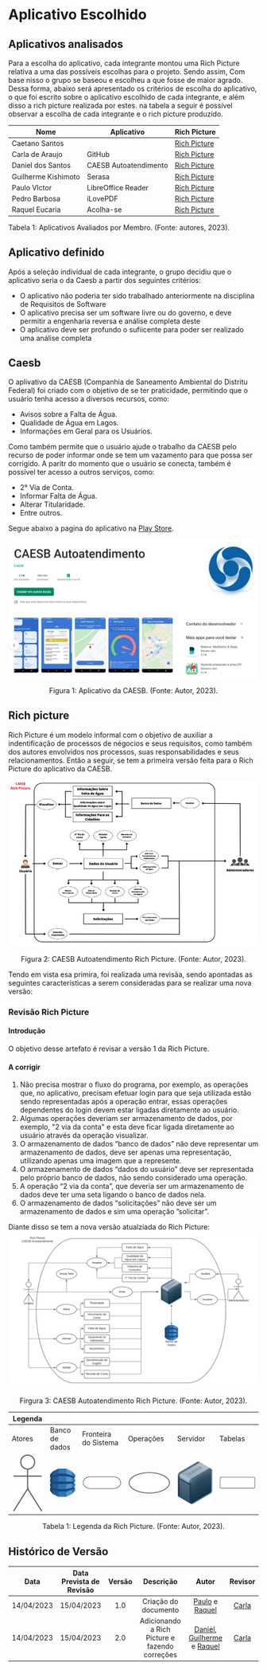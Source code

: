 # Aplicativo Escolhido

## Aplicativos analisados

Para a escolha do aplicativo, cada integrante montou uma Rich Picture relativa a uma das possíveis escolhas para o projeto. Sendo assim, Com base nisso o grupo se baseou e escolheu a que fosse de maior agrado. Dessa forma, abaixo será apresentado os critérios de escolha do aplicativo, o que foi escrito sobre o aplicativo escolhido de cada integrante, e além disso a  rich picture realizada por estes. na tabela a seguir é possível observar a escolha de cada integrante e o rich picture produzido.

| Nome                | Aplicativo            | Rich Picture     |
| ------------------- | --------------------- | ---------------- |
| Caetano Santos      |                       | [Rich Picture]() |
| Carla de Araujo     | GitHub                | [Rich Picture]() |
| Daniel dos Santos   | CAESB Autoatendimento | [Rich Picture]() |
| Guilherme Kishimoto | Serasa                | [Rich Picture]() |
| Paulo VIctor        | LibreOffice Reader    | [Rich Picture]() |
| Pedro Barbosa       | iLovePDF              | [Rich Picture]() |
| Raquel Eucaria      | Acolha-se             | [Rich Picture]() |

<p>Tabela 1: Aplicativos Avaliados por Membro. (Fonte: autores, 2023).</p>

## Aplicativo definido

Após a seleção individual de cada integrante, o grupo decidiu que o aplicativo seria o da Caesb a partir dos seguintes critérios:

- O aplicativo não poderia ter sido trabalhado anteriormente na disciplina de Requisitos de Software
- O aplicativo precisa ser um software livre ou do governo, e deve  permitir a engenharia reversa e análise completa deste
- O aplicativo deve ser profundo o sufiicente para poder ser realizado uma análise completa



## Caesb



O aplivativo da CAESB (Companhia de Saneamento Ambiental do Distritu Federal) foi criado com o objetivo de se ter praticidade, permitindo que o usuário tenha acesso a diversos recursos, como:

* Avisos sobre a Falta de Água.
* Qualidade de Água em Lagos.
* Informações em Geral para os Usuários.

Como também permite que o usuário ajude o trabalho da CAESB pelo recurso de poder informar onde se tem um vazamento para que possa ser corrigido.
A paritr do momento que o usuário se conecta, também é possível ter acesso a outros serviços, como:

* 2° Via de Conta.
* Informar Falta de Água.
* Alterar Titularidade.
* Entre outros.


Segue abaixo a pagina do aplicativo na [Play Store](https://play.google.com/store/apps/details?id=br.gov.df.caesb.mobile).


![play-store](../assets/planejamento/app-escolhido/play-store.png)

<p align="center">
    Figura 1: Aplicativo da CAESB. (Fonte: Autor, 2023).
</p>


## Rich picture

Rich Picture é um modelo informal com o objetivo de auxiliar a indentificação de processos de négocios e seus requisitos, como também dos autores envolvidos nos processos, suas responsabilidades e seus relacionamentos.
Então a seguir, se tem a primeira versão feita para o Rich Picture do aplicativo da CAESB.

![RP-V1](../assets/planejamento/app-escolhido/rich-pictureV1.png)
<p align="center">
    Figura 2: CAESB Autoatendimento Rich Picture. (Fonte: Autor, 2023).
</p>

Tendo em vista esa primira, foi realizada uma revisãa, sendo apontadas as seguintes características a serem consideradas para se realizar uma nova versão:

### Revisão Rich Picture

#### Introdução

O objetivo desse artefato é revisar a versão 1 da Rich Picture.

#### A corrigir

1. Não precisa mostrar o fluxo do programa, por exemplo, as operações que, no aplicativo, precisam efetuar login para que seja utilizada estão sendo representadas após a operação entrar, essas operações dependentes do login devem estar ligadas diretamente ao usuário.
2. Algumas operações deveriam ser armazenamento de dados, por exemplo, "2 via da conta" e esta deve ficar ligada diretamente ao usuário através da operação visualizar.
3. O armazenamento de dados “banco de dados” não deve representar um armazenamento de dados, deve ser apenas uma representação, utilizando apenas uma imagem que a represente.
4. O armazenamento de dados “dados do usuário” deve ser representada pelo próprio banco de dados, não sendo considerado uma operação.
5. A operação “2 via da conta”, que deveria ser um armazenamento de dados deve ter uma seta ligando o banco de dados nela.
6. O armazenamento de dados “solicitações” não deve ser um armazenamento de dados e sim uma operação ”solicitar”.

Diante disso se tem a nova versão atualziada do Rich Picture:
![RP-V2](../assets/planejamento/app-escolhido/rich-pictureV2.png)
<p align="center">
    Firgura 3: CAESB Autoatendimento Rich Picture. (Fonte: Autor, 2023).
</p>

|Legenda|   |   |   |   |   |
|-------|---|---|---|---|---|
|Atores|Banco de dados|Fronteira do Sistema|Operações|Servidor|Tabelas
|![](./../assets/planejamento/app-escolhido/atores.jpg)|![](./../assets/planejamento/app-escolhido/BD.png) |![](./../assets/planejamento/app-escolhido/Fronteira.png)|![](./../assets/planejamento/app-escolhido/operacao.png)|![](./../assets/planejamento/app-escolhido/servidor.png)|![](./../assets/planejamento/app-escolhido/tabelas.png)|

<p align="center">
    Tabela 1: Legenda da Rich Picture. (Fonte: Autor, 2023).
</p>


## Histórico de Versão
|    Data    | Data Prevista de Revisão | Versão |      Descrição       |                                         Autor                                          |               Revisor               |
| :--------: | :----------------------: | :----: | :------------------: | :------------------------------------------------------------------------------------: | :---------------------------------: |
| 14/04/2023 |        15/04/2023        |  1.0   | Criação do documento | [Paulo](https://github.com/PauloVictorFS) e [Raquel](https://github.com/raqueleucaria) | [Carla](https://github.com/ccarlaa) |
| 14/04/2023 |        15/04/2023        |  2.0   | Adicionando a Rich Picture e fazendo correções | [Daniel](https://github.com/daniel-de-sousa), [Guilherme](https://github.com/guilhermekishimoto) e [Raquel](https://github.com/raqueleucaria) | [Carla](https://github.com/ccarlaa) |